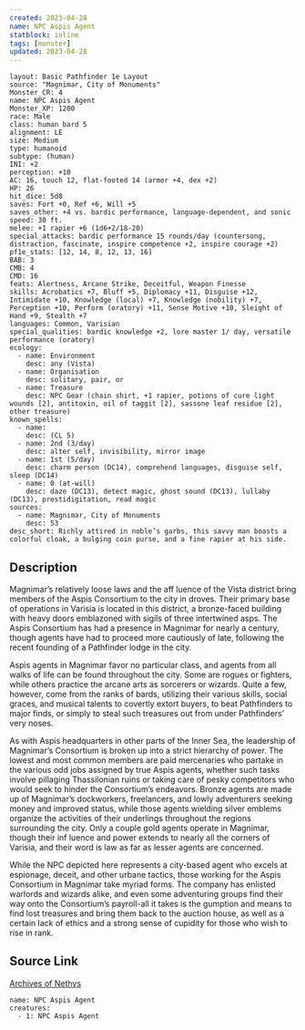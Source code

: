 ```yaml
---
created: 2023-04-28
name: NPC Aspis Agent
statblock: inline
tags: [monster]
updated: 2023-04-28
---
```

```statblock
layout: Basic Pathfinder 1e Layout
source: "Magnimar, City of Monuments"
Monster_CR: 4
name: NPC Aspis Agent
Monster_XP: 1200
race: Male
class: human bard 5
alignment: LE
size: Medium
type: humanoid
subtype: (human)
INI: +2
perception: +10
AC: 16, touch 12, flat-footed 14 (armor +4, dex +2)
HP: 26
hit_dice: 5d8
saves: Fort +0, Ref +6, Will +5
saves_other: +4 vs. bardic performance, language-dependent, and sonic
speed: 30 ft.
melee: +1 rapier +6 (1d6+2/18-20)
special_attacks: bardic performance 15 rounds/day (countersong, distraction, fascinate, inspire competence +2, inspire courage +2)
pf1e_stats: [12, 14, 8, 12, 13, 16]
BAB: 3
CMB: 4
CMD: 16
feats: Alertness, Arcane Strike, Deceitful, Weapon Finesse
skills: Acrobatics +7, Bluff +5, Diplomacy +11, Disguise +12, Intimidate +10, Knowledge (local) +7, Knowledge (nobility) +7, Perception +10, Perform (oratory) +11, Sense Motive +10, Sleight of Hand +9, Stealth +7
languages: Common, Varisian
special_qualities: bardic knowledge +2, lore master 1/ day, versatile performance (oratory)
ecology:
  - name: Environment
    desc: any (Vista)
  - name: Organisation
    desc: solitary, pair, or
  - name: Treasure
    desc: NPC Gear (chain shirt, +1 rapier, potions of cure light wounds [2], antitoxin, oil of taggit [2], sassone leaf residue [2], other treasure)
known_spells:
  - name:
    desc: (CL 5)
  - name: 2nd (3/day)
    desc: alter self, invisibility, mirror image
  - name: 1st (5/day)
    desc: charm person (DC14), comprehend languages, disguise self, sleep (DC14)
  - name: 0 (at-will)
    desc: daze (DC13), detect magic, ghost sound (DC13), lullaby (DC13), prestidigitation, read magic
sources:
  - name: Magnimar, City of Monuments
    desc: 53
desc_short: Richly attired in noble’s garbs, this savvy man boasts a colorful cloak, a bulging coin purse, and a fine rapier at his side.
```
## Description
Magnimar’s relatively loose laws and the aff luence of the Vista district bring members of the Aspis Consortium to the city in droves. Their primary base of operations in Varisia is located in this district, a bronze-faced building with heavy doors emblazoned with sigils of three intertwined asps. The Aspis Consortium has had a presence in Magnimar for nearly a century, though agents have had to proceed more cautiously of late, following the recent founding of a Pathfinder lodge in the city.

Aspis agents in Magnimar favor no particular class, and agents from all walks of life can be found throughout the city. Some are rogues or fighters, while others practice the arcane arts as sorcerers or wizards. Quite a few, however, come from the ranks of bards, utilizing their various skills, social graces, and musical talents to covertly extort buyers, to beat Pathfinders to major finds, or simply to steal such treasures out from under Pathfinders’ very noses.

As with Aspis headquarters in other parts of the Inner Sea, the leadership of Magnimar’s Consortium is broken up into a strict hierarchy of power. The lowest and most common members are paid mercenaries who partake in the various odd jobs assigned by true Aspis agents, whether such tasks involve pillaging Thassilonian ruins or taking care of pesky competitors who would seek to hinder the Consortium’s endeavors. Bronze agents are made up of Magnimar’s dockworkers, freelancers, and lowly adventurers seeking money and improved status, while those agents wielding silver emblems organize the activities of their underlings throughout the regions surrounding the city. Only a couple gold agents operate in Magnimar, though their inf luence and power extends to nearly all the corners of Varisia, and their word is law as far as lesser agents are concerned.

While the NPC depicted here represents a city-based agent who excels at espionage, deceit, and other urbane tactics, those working for the Aspis Consortium in Magnimar take myriad forms. The company has enlisted warlords and wizards alike, and even some adventuring groups find their way onto the Consortium’s payroll-all it takes is the gumption and means to find lost treasures and bring them back to the auction house, as well as a certain lack of ethics and a strong sense of cupidity for those who wish to rise in rank.
## Source Link
[Archives of Nethys](https://aonprd.com/NPCDisplay.aspx?ItemName=Aspis%20Agent)
```encounter-table
name: NPC Aspis Agent
creatures:
  - 1: NPC Aspis Agent
```
